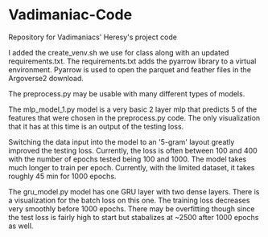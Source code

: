
# Vadimaniac-Code
Repository for Vadimaniacs' Heresy's project code

I added the create_venv.sh we use for class along with an updated requirements.txt.
The requirements.txt adds the pyarrow library to a virtual environment. 
Pyarrow is used to open the parquet and feather files in the Argoverse2 download. 

The preprocess.py may be usable with many different types of models.

The mlp_model_1.py model is a very basic 2 layer mlp that predicts 5 of the features that were
chosen in the preprocess.py code. The only visualization that it has at this time is 
an output of the testing loss.

Switching the data input into the model to an '5-gram' layout greatly improved the 
testing loss. Currently, the loss is often between 100 and 400 with the number of epochs 
tested being 100 and 1000. The model takes much longer to train per epoch. Currently,
with the limited dataset, it takes roughly 45 min for 1000 epochs. 


The gru_model.py model has one GRU layer with two dense layers. There is a 
visualization for the batch loss on this one. The training loss decreases 
very smoothly before 1000 epochs. There may be overfitting though since the 
test loss is fairly high to start but stabalizes at ~2500 after 1000 epochs as well.
